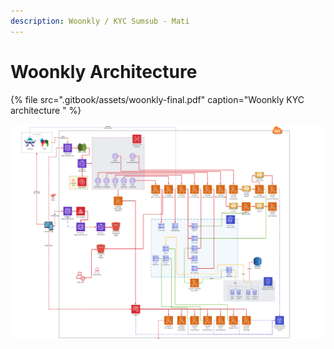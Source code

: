 ```yaml
---
description: Woonkly / KYC Sumsub - Mati
---
```


# Woonkly Architecture



{% file src=".gitbook/assets/woonkly-final.pdf" caption="Woonkly KYC architecture " %}

![](.gitbook/assets/kyc_arq-.png)

